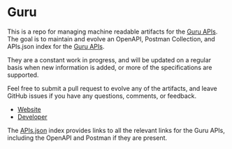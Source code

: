 # GuruThis is a repo for managing machine readable artifacts for the [Guru APIs](https://www.getguru.com/). The goal is to maintain and evolve an OpenAPI, Postman Collection, and APIs.json index for the [Guru APIs](https://www.getguru.com/).They are a constant work in progress, and will be updated on a regular basis when new information is added, or more of the specifications are supported.Feel free to submit a pull request to evolve any of the artifacts, and leave GitHub issues if you have any questions, comments, or feedback.- [Website](https://www.getguru.com/)- [Developer](https://www.getguru.com/)The [APIs.json](https://github.com/api-evangelist/guru/blob/master/apis.json) index provides links to all the relevant links for the Guru APIs, including the OpenAPI and Postman if they are present.